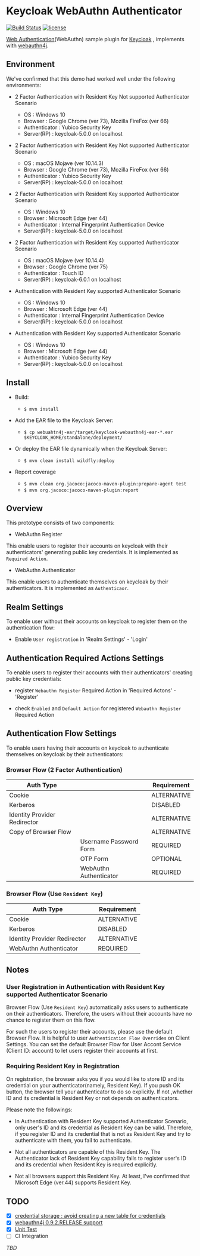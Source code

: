 # Keycloak WebAuthn Authenticator

[![Build Status](https://travis-ci.org/webauthn4j/keycloak-webauthn-authenticator.svg?branch=master)](https://travis-ci.org/webauthn4j/keycloak-webauthn-authenticator)
[![license](https://img.shields.io/github/license/webauthn4j/keycloak-webauthn-authenticator.svg)](https://github.com/webauthn4j/keycloak-webauthn-authenticator/blob/master/LICENSE)

[Web Authentication](https://www.w3.org/TR/webauthn/)(WebAuthn) sample plugin for [Keycloak](https://www.keycloak.org) , implements with [webauthn4j](https://github.com/webauthn4j/webauthn4j).

## Environment

We've confirmed that this demo had worked well under the following environments:

- 2 Factor Authentication with Resident Key Not supported Authenticator Scenario

  - OS : Windows 10
  - Browser : Google Chrome (ver 73), Mozilla FireFox (ver 66)
  - Authenticator : Yubico Security Key
  - Server(RP) : keycloak-5.0.0 on localhost

- 2 Factor Authentication with Resident Key Not supported Authenticator Scenario

  - OS : macOS Mojave (ver 10.14.3)
  - Browser : Google Chrome (ver 73), Mozilla FireFox (ver 66)
  - Authenticator : Yubico Security Key
  - Server(RP) : keycloak-5.0.0 on localhost

- 2 Factor Authentication with Resident Key supported Authenticator Scenario

  - OS : Windows 10
  - Browser : Microsoft Edge (ver 44)
  - Authenticator : Internal Fingerprint Authentication Device
  - Server(RP) : keycloak-5.0.0 on localhost

- 2 Factor Authentication with Resident Key supported Authenticator Scenario

  - OS : macOS Mojave (ver 10.14.4)
  - Browser : Google Chrome (ver 75)
  - Authenticator : Touch ID
  - Server(RP) : keycloak-6.0.1 on localhost

- Authentication with Resident Key supported Authenticator Scenario

  - OS : Windows 10
  - Browser : Microsoft Edge (ver 44)
  - Authenticator : Internal Fingerprint Authentication Device
  - Server(RP) : keycloak-5.0.0 on localhost

- Authentication with Resident Key supported Authenticator Scenario

  - OS : Windows 10
  - Browser : Microsoft Edge (ver 44)
  - Authenticator : Yubico Security Key
  - Server(RP) : keycloak-5.0.0 on localhost


## Install

- Build:

  - `$ mvn install`

- Add the EAR file to the Keycloak Server:

  - `$ cp webuahtn4j-ear/target/keycloak-webauthn4j-ear-*.ear $KEYCLOAK_HOME/standalone/deployment/`

- Or deploy the EAR file dynamically when the Keycloak Server:

  - `$ mvn clean install wildfly:deploy`

- Report coverage

  - `$ mvn clean org.jacoco:jacoco-maven-plugin:prepare-agent test`
  - `$ mvn org.jacoco:jacoco-maven-plugin:report`

## Overview

This prototype consists of two components:

- WebAuthn Register

This enable users to register their accounts on keycloak with their authenticators' generating public key credentials. It is implemented as `Required Action`.

- WebAuthn Authenticator

This enable users to authenticate themselves on keycloak by their authenticators. It is implemented as `Authenticaor`.

## Realm Settings

To enable user without their accounts on keycloak to register them on the authentication flow:

- Enable `User registration` in 'Realm Settings' - 'Login'

## Authentication Required Actions Settings

To enable users to register their accounts with their authenticators' creating public key credentials:

-  register `Webauthn Register` Required Action in 'Required Actons' - 'Register'

-  check `Enabled` and `Default Action` for registered `Webauthn Register` Required Action


## Authentication Flow Settings

To enable users having their accounts on keycloak to authenticate themselves on keycloak by their authenticators:

### Browser Flow (2 Factor Authentication)

| Auth Type                    |                        | Requirement |
| ---------------------------- | ---------------------- | ----------- |
| Cookie                       |                        | ALTERNATIVE |
| Kerberos                     |                        | DISABLED    |
| Identity Provider Redirector |                        | ALTERNATIVE |
| Copy of Browser Flow         |                        | ALTERNATIVE |
|                              | Username Password Form | REQUIRED    |
|                              | OTP Form               | OPTIONAL    |
|                              | WebAuthn Authenticator | REQUIRED    |

### Browser Flow (Use `Resident Key`)

| Auth Type                    |     | Requirement |
| ---------------------------- | --- | ----------- |
| Cookie                       |     | ALTERNATIVE |
| Kerberos                     |     | DISABLED    |
| Identity Provider Redirector |     | ALTERNATIVE |
| WebAuthn Authenticator       |     | REQUIRED    |

## Notes

### User Registration in Authentication with Resident Key supported Authenticator Scenario

Browser Flow (Use `Resident Key`) automatically asks users to authenticate on their authenticators. Therefore, the users without their accounts have no chance to register them on this flow.

For such the users to register their accounts, please use the default Browser Flow. It is helpful to user `Authentication Flow Overrides` on Client Settings. You can set the default Browser Flow for User Accont Service (Client ID: account) to let users register their accounts at first.

### Requiring Resident Key in Registration

On registration, the browser asks you if you would like to store ID and its credential on your authenticator(namely, Resident Key). If you push OK button, the browser tell your authenticator to do so explicitly. If not ,whether ID and its credential is Resident Key or not depends on authenticators.

Please note the followings:


- In Authentication with Resident Key supported Authenticator Scenario, only user's ID and its credential as Resident Key can be valid. Therefore, if you register ID and its credential that is not as Resident Key and try to authenticate with them, you fail to authenticate.


- Not all authenticators are capable of this Resident Key. The Authenticator lack of Resident Key capability fails to register user's ID and its credential when Resident Key is required explicitly.


- Not all browsers support this Resident Key. At least, I've confirmed that Microsoft Edge (ver.44) supports Resident Key.


## TODO

- [x] [credential storage : avoid creating a new table for credentials](https://github.com/webauthn4j/keycloak-webauthn-authenticator/issues/7)
- [x] [webauthn4j 0.9.2.RELEASE support](https://github.com/webauthn4j/keycloak-webauthn-authenticator/issues/8)
- [x] [Unit Test](https://github.com/webauthn4j/keycloak-webauthn-authenticator/issues/13)
- [ ] CI Integration

_TBD_

